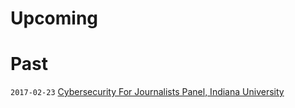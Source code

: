 <!-- 
.. title: Talks
.. slug: talks
.. date: 2017-02-23 11:30:01 UTC-05:00
.. tags: 
.. link: 
.. description: Talks and Presentations by Susan Sons
.. type: text
-->

# Upcoming

# Past
`2017-02-23` [Cybersecurity For Journalists Panel, Indiana University](journalists2017)
